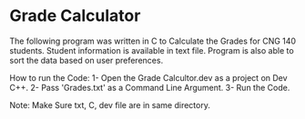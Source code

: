 # Grade Calculator
The following program was written in C to Calculate the Grades for CNG 140 students. Student information is available in text file. Program is also able to sort the data based on user preferences. 



How to run the Code:
1- Open the Grade Calcultor.dev as a project on Dev C++.
2- Pass 'Grades.txt' as a Command Line Argument.
3- Run the Code.

Note: Make Sure txt, C, dev file are in same directory. 
